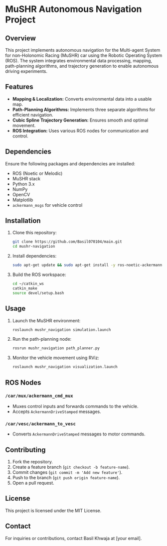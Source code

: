 # MuSHR Autonomous Navigation Project

## Overview
This project implements autonomous navigation for the Multi-agent System for non-Holonomic Racing (MuSHR) car using the Robotic Operating System (ROS). The system integrates environmental data processing, mapping, path-planning algorithms, and trajectory generation to enable autonomous driving experiments.

## Features
- **Mapping & Localization:** Converts environmental data into a usable map.
- **Path-Planning Algorithms:** Implements three separate algorithms for efficient navigation.
- **Cubic Spline Trajectory Generation:** Ensures smooth and optimal movement.
- **ROS Integration:** Uses various ROS nodes for communication and control.

## Dependencies
Ensure the following packages and dependencies are installed:

- ROS (Noetic or Melodic)
- MuSHR stack
- Python 3.x
- NumPy
- OpenCV
- Matplotlib
- `ackermann_msgs` for vehicle control

## Installation
1. Clone this repository:
   ```sh
   git clone https://github.com/Basil070104/main.git
   cd mushr-navigation
   ```
2. Install dependencies:
   ```sh
   sudo apt-get update && sudo apt-get install -y ros-noetic-ackermann-msgs python3-numpy python3-opencv python3-matplotlib
   ```
3. Build the ROS workspace:
   ```sh
   cd ~/catkin_ws
   catkin_make
   source devel/setup.bash
   ```

## Usage
1. Launch the MuSHR environment:
   ```sh
   roslaunch mushr_navigation simulation.launch
   ```
2. Run the path-planning node:
   ```sh
   rosrun mushr_navigation path_planner.py
   ```
3. Monitor the vehicle movement using RViz:
   ```sh
   roslaunch mushr_navigation visualization.launch
   ```

## ROS Nodes
### `/car/mux/ackermann_cmd_mux`
- Muxes control inputs and forwards commands to the vehicle.
- Accepts `AckermannDriveStamped` messages.

### `/car/vesc/ackermann_to_vesc`
- Converts `AckermannDriveStamped` messages to motor commands.

## Contributing
1. Fork the repository.
2. Create a feature branch (`git checkout -b feature-name`).
3. Commit changes (`git commit -m 'Add new feature'`).
4. Push to the branch (`git push origin feature-name`).
5. Open a pull request.

## License
This project is licensed under the MIT License.

## Contact
For inquiries or contributions, contact Basil Khwaja at [your email].


